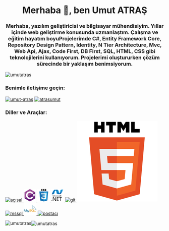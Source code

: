 
<h1 align="center">Merhaba 👋, ben Umut ATRAŞ</h1>
<h3 align="center">Merhaba, yazılım geliştiricisi ve bilgisayar mühendisiyim. Yıllar içinde web geliştirme konusunda uzmanlaştım. Çalışma ve eğitim hayatım boyuProjelerimde C#, Entity Framework Core, Repository Design Pattern, Identity, N Tier Architecture, Mvc, Web Api, Ajax, Code First, DB First, SQL, HTML, CSS gibi teknolojilerini kullanıyorum. Projelerimi oluştururken çözüm sürecinde bir yaklaşım benimsiyorum.</h3>

<p align="left"> <img src="https://komarev.com/ghpvc/?username=umutatras&label=Profil%20görüntülemeleri&color=0e75b6&style=flat" alt= "umutatras" /> </p>

<h3 align="left">Benimle iletişime geçin:</h3>
<p align="left">
<a href="https://linkedin.com/in/umut- atras" target="blank"><img align="center" src="https://raw.githubusercontent.com/rahuldkjain/github-profile-readme-generator/master/src/images/icons/Social/linked- in-alt.svg" alt="umut-atras" yükseklik="30" genişlik="40" /></a>
<a href="https://instagram.com/atrasumut" target="blank"><img align="center" src="https://raw.githubusercontent.com/rahuldkjain/github-profile-readme-generator/master /src/images/icons/Social/instagram.svg" alt="atrasumut" height="30" width="40" /></a>
</p>

<h3 align="left">Diller ve Araçlar: </h3>
<p align="left"> <a href="https://angular.io" target="_blank" rel="noreferrer"> <img src="https://angular.io/assets/images/logos/angular/angular.svg" alt="açısal" width="40" height="40"/> </a> <a href="https://www.w3schools.com/cs/" target="_blank" rel="noreferrer"> <img src="https://raw.githubusercontent.com/devicons/devicon/master/icons/csharp/csharp-original.svg" alt="csharp" width="40" height="40"/> </a> <a href="https://www.w3schools.com/css/" target="_blank" rel="noreferrer"> <img src="https://raw.githubusercontent.com/devicons/devicon/master/icons/css3/css3-original-wordmark.svg" alt="css3" width="40" height="40"/> </a> <a href="https://dotnet.microsoft.com/" target="_blank" rel="noreferrer"> <img src="https://raw.githubusercontent.com/devicons/devicon/master/icons/dot-net/dot-net-original-wordmark.svg" alt="dotnet" width="40" height="40"/> </a> <a href="https://git-scm.com/" target="_blank" rel="noreferrer"> <img src="https://www.vectorlogo.zone/logos/git-scm/git-scm-icon.svg" alt="git" width="40" yükseklik="40"/> </a> <a href="https://www.w3.org/html/" target="_blank" rel="noreferrer"> <img src="https://raw.githubusercontent.com/devicons/devicon/master/icons/html5/html5-original-wordmark.svg" alt="html5" genişlik="40" yükseklik="40"/> </a> <a href="https://www.microsoft.com/en-us/sql-server" target="_blank" rel="noreferrer"> <img src="https://www.svgrepo.com/show/303229/microsoft-sql-server-logo.svg" alt="mssql" genişlik="40" yükseklik="40"/> </a> <a href="https://www.mysql.com/" target="_blank" rel="noreferrer"> <img src="https://raw.githubusercontent.com/devicons/devicon/master/icons/mysql/mysql-original-wordmark.svg" alt="mysql" width="40" height="40"/> </a> <a href="https://postman.com" target="_blank" rel="noreferrer"> <img src="https://www.vectorlogo.zone/logos/getpostman/getpostman-icon.svg" alt="postacı" genişlik="40" yükseklik="40"/> </a> </p>

<p><img align="left" src="https://github-readme-stats.vercel.app/api/top-langs?username=umutatras&show_icons=true&locale=tr&layout=compact" alt="umutatras" /></p>

<p> <img align="center" src="https://github-readme-stats.vercel.app/api?username=umutatras&show_icons=true&locale=tr" alt="umutatras" /></p>
